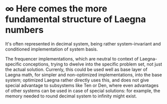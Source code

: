 # ∞ Here comes the more fundamental structure of Laegna numbers

It's often represented in decimal system, being rather system-invariant and conditioned implementation of system basis.

The frequencer implementations, which are neutral to context of Laegna-specific conceptions, trying to dwelve into the specific problem set, not just the actual solution. Currenly, this could be used well as base layer of Laegna math, for simpler and non-optimized implementations, into the base system; optimized Laegna rather directly uses this, and does not give special advantage to subsystems like Ten or Den, where even advantages of other systems can be used in case of special solutions: for example, the memory needed to round decimal system to infinity might exist.
